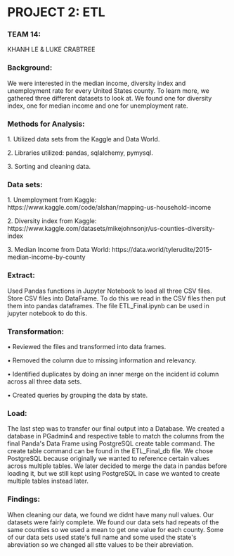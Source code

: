 <h1>PROJECT 2: ETL</h1>

<h3>TEAM 14: </h3>
KHANH LE & LUKE CRABTREE

<h3>Background:</h3>
We were interested in the median income, diversity index and unemployment rate for every United States county. To learn more, we gathered three different datasets to look at. We found one for diversity index, one for median income and one for unemployment rate.

<h3>Methods for Analysis:</h3>

<p>1.	Utilized data sets from the Kaggle and Data World. </p>
<p>2.	Libraries utilized: pandas, sqlalchemy, pymysql.</p>
<p>3.	Sorting and cleaning data. </p>

<h3>Data sets:</h3>
<p>1.	Unemployment from Kaggle: https://www.kaggle.com/code/alshan/mapping-us-household-income </p>
<p>2.	Diversity  index from Kaggle: https://www.kaggle.com/datasets/mikejohnsonjr/us-counties-diversity-index </p>
<p>3.	Median Income from Data World: https://data.world/tylerudite/2015-median-income-by-county </p>

<h3>Extract: </h3>

Used Pandas functions in Jupyter Notebook to load all three CSV files. Store CSV files into DataFrame. To do this we read in the CSV files then put them into pandas dataframes. The file ETL_Final.ipynb can be used in jupyter notebook to do this.

<h3>Transformation:</h3>

<p>•	Reviewed the files and transformed into data frames.</p>
<p>•	Removed the column due to missing information and relevancy.</p>
<p>•	Identified duplicates by doing an inner merge on the incident id column across all three data sets.</p>
<p>•	Created queries by grouping the data by state.</p>

<h3>Load:</h3>

The last step was to transfer our final output into a Database. We created a database in PGadmin4 and respective table to match the columns from the final Panda's Data Frame using PostgreSQL create table command. The create table command can be found in the ETL_Final_db file. We chose PostgreSQL because originally we wanted to reference certain values across multiple tables. We later decided to merge the data in pandas before loading it, but we still kept using PostgreSQL in case we wanted to create multiple tables instead later.

<h3>Findings:</h3>

When cleaning our data, we found we didnt have many null values. Our datasets were fairly complete. We found our data sets had repeats of the same counties so we used a mean to get one value for each county. Some of our data sets used  state's full name and some used the state's abreviation so we changed all stte values to be their abreviation.






	
